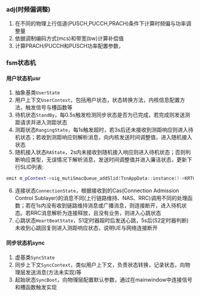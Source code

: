 ### **adj(时频偏调整)**
1. 在不同的物理上行信道(PUSCH,PUCCH,PRACH)条件下计算时频偏与功率调整量
2. 依据调制编码方式(mcs)和带宽(bw)计算补偿值
3. 计算PRACH/PUCCH和PUSCH功率配置参数，

### **fsm状态机**
#### **用户状态机usr**
1. 抽象基类`UserState`
2. 用户上下文`UserContext`，包括用户状态，状态转换方法，内核信息配置方法，触发信号与槽函数等
3. 待机状态`StandBy`，每0.5s触发检测同步状态是否为已完成，若完成则发送测距请求并进入测距状态
4. 测距状态`RangingState`，每1s触发超时，若3s后还未接收到测距响应则进入待机状态；若收到测距响应则解析消息，向内核发送时间调整值，进入随机接入状态
5. 随机接入状态`RAState`，2s内未接收到随机接入响应则进入待机状态；否则判断响应类型，无误情况下解析消息，发送时间调整值并进入廉洁状态，更新下行SLID列表:
```cpp
emit m_pContext->sig_mutiSmacQueue_addSlid(TsnAppData::instance()->KRTCfg.stbnid );
```
6. 连接状态`ConnectionState`，根据接收到的Cas(Connection Admission Control Sublayer)的消息不同(上行链路维持、NAS、RRC)调用不同的处理函数；若在1s内没有收到链路维持消息或广播消息，则连接断开，进入待机状态。若RRC消息解析为连接释放，且没有业务，则进入心跳状态
7. 心跳状态`HeartBeatState`，S1定时器超时后发送心跳，5s后(S2定时器判断)未收到心跳回复则进入测距响应状态，说明UE与网络连接断开
#### **同步状态机sync**
1. 虚基类`SyncState`
2. 同步上下文`SyncContext`，类似用户上下文，负责状态转换，记录状态，向物理层发送消息(方法未实现)等
3. 起始状态`SyncBoot`，向物理层配置默认参数，通过在mainwindow中连接信号和槽函数触发实现
